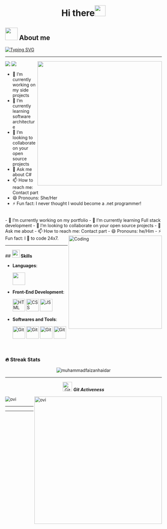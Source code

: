 <h1 align="center">Hi there<img src="https://media.giphy.com/media/hvRJCLFzcasrR4ia7z/giphy.gif" width="35"></h1>

## <picture><img src = "https://user-images.githubusercontent.com/64439609/213525571-a0b12213-7e89-48df-a45f-153c78f3cf5e.png" width =40px></picture> **About me**
[![Typing SVG](https://readme-typing-svg.demolab.com?font=Fira+Code&pause=1000&color=0BE608&width=435&lines=Hey!+it's+Aravinth;I'm+a+frontEnd+developer)](https://git.io/typing-svg)
 <hr>
<picture> <img align="right" src="https://mir-s3-cdn-cf.behance.net/project_modules/disp/601014116770475.6068beff4640a.gif" width = 400px></picture>
 <p align="left">
  <img src="https://img.shields.io/badge/Focus-Backend%20Development-dodgerblue" />
  <img src="https://img.shields.io/badge/Languages-English-dodgerblue" />
</p>

- 🔭 I’m currently working on my side projects
- 🌱 I’m currently learning software architecture
- 👯 I’m looking to collaborate on your open source projects
- 💬 Ask me about C#
- 📫 How to reach me: Contact part
- 😄 Pronouns: She/Her
- ⚡ Fun fact: I never thought I would become a .net programmer!

<br>
 - 🔭 I’m currently working on my portfolio
- 🌱 I’m currently learning Full stack development
- 👯 I’m looking to collaborate on your open source projects
- 💬 Ask me about 
- 📫 How to reach me: Contact part
- 😄 Pronouns: he/Him
- ⚡ Fun fact:  I 💖 to code 24x7.
 <img align="right" alt="Coding" width="300" src="https://i.pinimg.com/originals/81/17/8b/81178b47a8598f0c81c4799f2cdd4057.gif">


<hr>
## <img src="https://media2.giphy.com/media/QssGEmpkyEOhBCb7e1/giphy.gif?cid=ecf05e47a0n3gi1bfqntqmob8g9aid1oyj2wr3ds3mg700bl&rid=giphy.gif" width ="25"><b> Skills</b>

<p align="center">

- **Languages**:
    
     <img src="https://user-images.githubusercontent.com/64439609/212555599-9b7ae14f-093a-41bf-8cb8-3cdefd418636.png" width="40" height="40" />
  
- **Front-End Development**:

   <img src="https://user-images.githubusercontent.com/64439609/212556407-f122dc0e-901c-4df7-960f-29a3b52c5349.png" width="40" height="40" alt="HTML" />
   <img src="https://user-images.githubusercontent.com/64439609/212556203-47a51702-fec1-4275-bafb-6afdea15b092.png" width="40" height="40" alt="CSS" />
   <img src="https://user-images.githubusercontent.com/64439609/212556085-e6f8391a-6f25-43d5-8bfe-818167047cfb.png" width="40" height="40" alt="JS"/>

- **Softwares and Tools**:

    <img src="https://user-images.githubusercontent.com/64439609/212556685-de9a7c04-31b0-43b6-af39-7c82ac13b321.png" width="40" height="40" alt="Git"/>
    <img src="https://user-images.githubusercontent.com/64439609/212556741-81407849-82c8-4926-854f-820e8a644375.png" width="40" height="40" alt="Git"/>
    <img src="https://user-images.githubusercontent.com/64439609/212556816-5f39489d-6cee-4f1c-997f-4d30a391287c.png" width="40" height="40" alt="Git"/>
    <img src="https://user-images.githubusercontent.com/64439609/212556802-77a65ec1-aa71-4272-b603-1a57d1914678.png" width="40" height="40" alt="Git"/>



<br>
</p>

### 🔥 Streak Stats
<p align="center"><img src="https://github-readme-streak-stats.herokuapp.com/?user=aravinth-dev&theme=algolia" alt="muhammadfaizanhaidar"  /></p>

<hr>
<p align="center">
 <img src="https://media.giphy.com/media/W5eoZHPpUx9sapR0eu/giphy.gif" width="30px" alt="Git"/>&nbsp;<i><b>Git Activeness</b></i></p>
 
<p><img align="left" src="https://github-readme-stats.vercel.app/api/top-langs?username=aravinth-dev&show_icons=true&locale=en&layout=compact&theme=chartreuse-dark" alt="ovi" /></p>
<p>&nbsp;<img align="right" src="https://github-readme-stats.vercel.app/api?username=aravinth-dev&show_icons=true&locale=en&theme=chartreuse-dark" alt="ovi" width="410" /></p>

<hr>


-----
